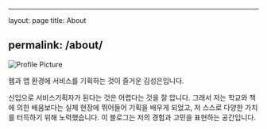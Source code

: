 ---

layout: page title: About

permalink: /about/
------------------

<img src="{{ site.baseurl }}/assets/profile.jpg" title="Profile Picture" class="profile">

웹과 앱 환경에 서비스를 기획하는 것이 즐거운 김성은입니다.

신입으로 서비스기획자가 된다는 것은 어렵다는 것을 잘 압니다. 그래서 저는 학교와 책에 의한 배움보다는 실제 현장에 뛰어들어 기획을 배우게 되었고, 저 스스로 다양한 가치를 터득하기 위해 노력했습니다. 이 블로그는 저의 경험과 고민을 표현하는 공간입니다.
